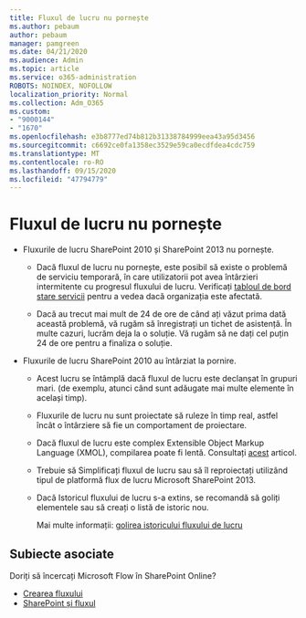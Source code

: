 ```yaml
---
title: Fluxul de lucru nu pornește
ms.author: pebaum
author: pebaum
manager: pamgreen
ms.date: 04/21/2020
ms.audience: Admin
ms.topic: article
ms.service: o365-administration
ROBOTS: NOINDEX, NOFOLLOW
localization_priority: Normal
ms.collection: Adm_O365
ms.custom:
- "9000144"
- "1670"
ms.openlocfilehash: e3b8777ed74b812b31338784999eea43a95d3456
ms.sourcegitcommit: c6692ce0fa1358ec3529e59ca0ecdfdea4cdc759
ms.translationtype: MT
ms.contentlocale: ro-RO
ms.lasthandoff: 09/15/2020
ms.locfileid: "47794779"
---
```

# <a name="workflow-is-not-starting"></a>Fluxul de lucru nu pornește

- Fluxurile de lucru SharePoint 2010 și SharePoint 2013 nu pornește.

    - Dacă fluxul de lucru nu pornește, este posibil să existe o problemă de serviciu temporară, în care utilizatorii pot avea întârzieri intermitente cu progresul fluxului de lucru. Verificați [tabloul de bord stare servicii](https:/admin.microsoft.com/AdminPortal/Home#/servicehealth) pentru a vedea dacă organizația este afectată.

    - Dacă au trecut mai mult de 24 de ore de când ați văzut prima dată această problemă, vă rugăm să înregistrați un tichet de asistență. În multe cazuri, lucrăm deja la o soluție. Vă rugăm să ne dați cel puțin 24 de ore pentru a finaliza o soluție.

- Fluxurile de lucru SharePoint 2010 au întârziat la pornire.

    - Acest lucru se întâmplă dacă fluxul de lucru este declanșat în grupuri mari. (de exemplu, atunci când sunt adăugate mai multe elemente în același timp).

    - Fluxurile de lucru nu sunt proiectate să ruleze în timp real, astfel încât o întârziere să fie un comportament de proiectare.

   -  Dacă fluxul de lucru este complex Extensible Object Markup Language (XMOL), compilarea poate fi lentă. Consultați [acest](https://support.microsoft.com//kb/3043697) articol.

    - Trebuie să Simplificați fluxul de lucru sau să îl reproiectați utilizând tipul de platformă flux de lucru Microsoft SharePoint 2013.

    - Dacă Istoricul fluxului de lucru s-a extins, se recomandă să goliți elementele sau să creați o listă de istoric nou.

        Mai multe informații: [golirea istoricului fluxului de lucru](https://blogs.technet.microsoft.com/marj/2015/08/07/sharepoint-2010-workflows-best-practice-purge-workflow-history-list-items/)


## <a name="related-topics"></a>Subiecte asociate
Doriți să încercați Microsoft Flow în SharePoint Online?
- [Crearea fluxului](https://support.office.com/article/Create-a-flow-for-a-list-or-library-in-SharePoint-Online-or-OneDrive-for-Business-a9c3e03b-0654-46af-a254-20252e580d01) 
- [SharePoint și fluxul](https://flow.microsoft.com/blog/sharepoint-and-flow/) 


